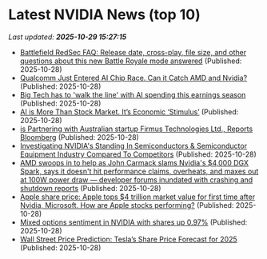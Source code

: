 # Latest NVIDIA News (top 10)
_Last updated: **2025-10-29 15:27:15**_

- [Battlefield RedSec FAQ: Release date, cross-play, file size, and other questions about this new Battle Royale mode answered](https://www.windowscentral.com/gaming/battlefield-redsec-faq) (Published: 2025-10-28)
- [Qualcomm Just Entered AI Chip Race. Can it Catch AMD and Nvidia?](https://biztoc.com/x/066d3b9a2fbcbbc5) (Published: 2025-10-28)
- [Big Tech has to 'walk the line' with AI spending this earnings season](https://finance.yahoo.com/news/big-tech-has-to-walk-the-line-with-ai-spending-this-earnings-season-151904142.html) (Published: 2025-10-28)
- [AI is More Than Stock Market. It’s Economic ‘Stimulus’](https://www.forbes.com/sites/danrunkevicius/2025/10/28/ai-is-more-than-stock-market-its--economic-stimulus/) (Published: 2025-10-28)
- [is Partnering with Australian startup Firmus Technologies Ltd., Reports Bloomberg](https://biztoc.com/x/5d8cb8d1569b26f9) (Published: 2025-10-28)
- [Investigating NVIDIA's Standing In Semiconductors & Semiconductor Equipment Industry Compared To Competitors](https://biztoc.com/x/3afa7272d119f558) (Published: 2025-10-28)
- [AMD swoops in to help as John Carmack slams Nvidia's $4,000 DGX Spark, says it doesn't hit performance claims, overheats, and maxes out at 100W power draw — developer forums inundated with crashing and shutdown reports](https://www.tomshardware.com/tech-industry/semiconductors/users-question-dgx-spark-performance) (Published: 2025-10-28)
- [Apple share price: Apple tops $4 trillion market value for first time after Nvidia, Microsoft. How are Apple stocks performing?](https://economictimes.indiatimes.com/news/international/us/apple-share-price-apple-tops-4-trillion-market-value-for-first-time-after-nvidia-microsoft-how-are-apple-stocks-performing/articleshow/124876532.cms) (Published: 2025-10-28)
- [Mixed options sentiment in NVIDIA with shares up 0.97%](https://thefly.com/permalinks/entry.php/id4222802/NVDA-Mixed-options-sentiment-in-NVIDIA-with-shares-up-) (Published: 2025-10-28)
- [Wall Street Price Prediction: Tesla’s Share Price Forecast for 2025](https://biztoc.com/x/ca1f0ef6d666fcc5) (Published: 2025-10-28)
